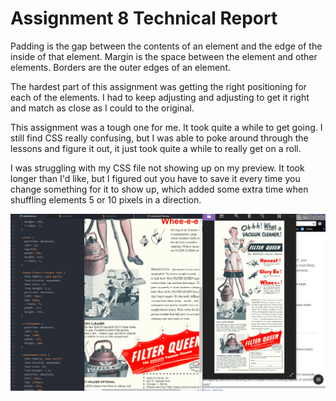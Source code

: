 # Assignment 8 Technical Report

Padding is the gap between the contents of an element and the edge of the inside of that element. Margin is the space between the element and other elements. Borders are the outer edges of an element.

The hardest part of this assignment was getting the right positioning for each of the elements. I had to keep adjusting and adjusting to get it right and match as close as I could to the original.

This assignment was a tough one for me. It took quite a while to get going. I still find CSS really confusing, but I was able to poke around through the lessons and figure it out, it just took quite a while to really get on a roll.

I was struggling with my CSS file not showing up on my preview. It took longer than I'd like, but I figured out you have to save it every time you change something for it to show up, which added some extra time when shuffling elements 5 or 10 pixels in a direction.

![My Screenshot](./images/screenshot_a8.png)
